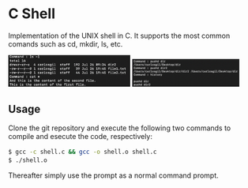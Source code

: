 # C Shell

Implementation of the UNIX shell in C. It supports the most common comands such as cd, mkdir, ls, etc.

<p float="center">
  <img src="./img 1.png" width=49% />
  <img src="./img 2.png" width=43% /> 
</p>

## Usage

Clone the git repository and execute the following two commands to compile and esecute the code, respectively:

```bash
$ gcc -c shell.c && gcc -o shell.o shell.c
$ ./shell.o
```
Thereafter simply use the prompt as a normal command prompt.